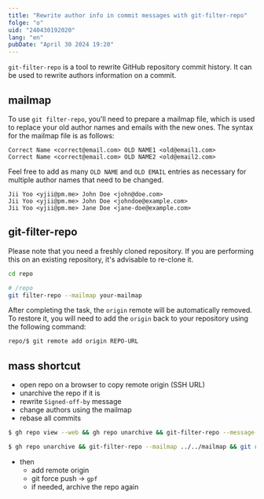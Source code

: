 ```yaml
---
title: "Rewrite author info in commit messages with git-filter-repo"
folge: "o"
uid: "240430192020"
lang: "en"
pubDate: "April 30 2024 19:20"
---
```


`git-filter-repo` is a tool to rewrite GitHub repository commit history. It can be used to rewrite authors information on a commit.

## mailmap

To use `git filter-repo`, you'll need to prepare a mailmap file, which is used to replace your old author names and emails with the new ones. The syntax for the mailmap file is as follows:		
```text
Correct Name <correct@email.com> OLD NAME1 <old@email1.com>
Correct Name <correct@email.com> OLD NAME2 <old@email2.com>
```

Feel free to add as many `OLD NAME` and `OLD EMAIL` entries as necessary for multiple author names that need to be changed.
```text
Jii Yoo <yjii@pm.me> John Doe <john@doe.com>
Jii Yoo <yjii@pm.me> John Doe <johndoe@example.com>
Jii Yoo <yjii@pm.me> Jane Doe <jane-doe@example.com>
```

## git-filter-repo

Please note that you need a freshly cloned repository. If you are performing this on an existing repository, it's advisable to re-clone it.
```sh
cd repo

# /repo
git filter-repo --mailmap your-mailmap
```

After completing the task, the `origin` remote will be automatically removed. To restore it, you will need to add the `origin` back to your repository using the following command:
```sh
repo/$ git remote add origin REPO-URL
```


## mass shortcut
- open repo on a browser to copy remote origin (SSH URL)
- unarchive the repo if it is
- rewrite `Signed-off-by` message
- change authors using the mailmap
- rebase all commits
```sh
$ gh repo view --web && gh repo unarchive && git-filter-repo --message-callback 'return re.sub(b"Signed-off-by: Jii Yoo <jiiyoo@tuta.io>\n",b"",message)' && git filter-repo --mailmap ../mailmap && git rebase --exec 'git commit --amend --no-edit -n -n --allow-empty' -i --root

$ gh repo unarchive && git-filter-repo --mailmap ../../mailmap && git rebase --exec 'git commit --amend --no-edit -n -n --allow-empty' -i --root
```

- then
    - add remote origin
    - git force push -> `gpf`
    - if needed, archive the repo again